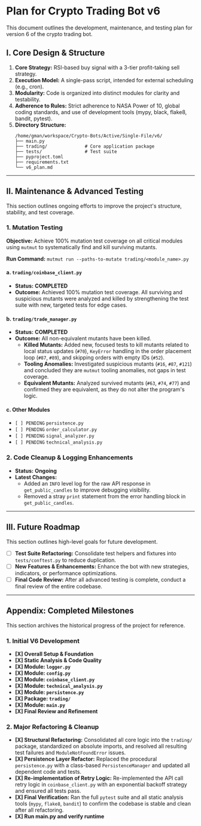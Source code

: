 # Plan for Crypto Trading Bot v6

This document outlines the development, maintenance, and testing plan for version 6 of the crypto trading bot.

## I. Core Design & Structure

1.  **Core Strategy:** RSI-based buy signal with a 3-tier profit-taking sell strategy.
2.  **Execution Model:** A single-pass script, intended for external scheduling (e.g., cron).
3.  **Modularity:** Code is organized into distinct modules for clarity and testability.
4.  **Adherence to Rules:** Strict adherence to NASA Power of 10, global coding standards, and use of development tools (mypy, black, flake8, bandit, pytest).
5.  **Directory Structure:**
    ```
    /home/gman/workspace/Crypto-Bots/Active/Single-File/v6/
    ├── main.py
    ├── trading/              # Core application package
    ├── tests/                # Test suite
    ├── pyproject.toml
    ├── requirements.txt
    └── v6_plan.md
    ```

---

## II. Maintenance & Advanced Testing

This section outlines ongoing efforts to improve the project's structure, stability, and test coverage.

### 1. Mutation Testing

**Objective:** Achieve 100% mutation test coverage on all critical modules using `mutmut` to systematically find and kill surviving mutants.

**Run Command:** `mutmut run --paths-to-mutate trading/<module_name>.py`

#### a. `trading/coinbase_client.py`
- **Status:** **COMPLETED**
- **Outcome:** Achieved 100% mutation test coverage. All surviving and suspicious mutants were analyzed and killed by strengthening the test suite with new, targeted tests for edge cases.

#### b. `trading/trade_manager.py`
- **Status:** **COMPLETED**
- **Outcome:** All non-equivalent mutants have been killed.
  - **Killed Mutants:** Added new, focused tests to kill mutants related to local status updates (`#70`), `KeyError` handling in the order placement loop (`#87`, `#89`), and skipping orders with empty IDs (`#52`).
  - **Tooling Anomalies:** Investigated suspicious mutants (`#16`, `#87`, `#121`) and concluded they are `mutmut` tooling anomalies, not gaps in test coverage.
  - **Equivalent Mutants:** Analyzed survived mutants (`#63`, `#74`, `#77`) and confirmed they are equivalent, as they do not alter the program's logic.

#### c. Other Modules
- `[ ] PENDING`  `persistence.py`
- `[ ] PENDING`  `order_calculator.py`
- `[ ] PENDING`  `signal_analyzer.py`
- `[ ] PENDING`  `technical_analysis.py`

### 2. Code Cleanup & Logging Enhancements
- **Status:** **Ongoing**
- **Latest Changes:**
  - Added an `INFO` level log for the raw API response in `get_public_candles` to improve debugging visibility.
  - Removed a stray `print` statement from the error handling block in `get_public_candles`.

---

## III. Future Roadmap

This section outlines high-level goals for future development.

*   [ ] **Test Suite Refactoring:** Consolidate test helpers and fixtures into `tests/conftest.py` to reduce duplication.
*   [ ] **New Features & Enhancements:** Enhance the bot with new strategies, indicators, or performance optimizations.
*   [ ] **Final Code Review:** After all advanced testing is complete, conduct a final review of the entire codebase.

---

## Appendix: Completed Milestones

This section archives the historical progress of the project for reference.

### 1. Initial V6 Development
*   **[X] Overall Setup & Foundation**
*   **[X] Static Analysis & Code Quality**
*   **[X] Module: `logger.py`**
*   **[X] Module: `config.py`**
*   **[X] Module: `coinbase_client.py`**
*   **[X] Module: `technical_analysis.py`**
*   **[X] Module: `persistence.py`**
*   **[X] Package: `trading/`**
*   **[X] Module: `main.py`**
*   **[X] Final Review and Refinement**

### 2. Major Refactoring & Cleanup
*   **[X] Structural Refactoring:** Consolidated all core logic into the `trading/` package, standardized on absolute imports, and resolved all resulting test failures and `ModuleNotFoundError` issues.
*   **[X] Persistence Layer Refactor:** Replaced the procedural `persistence.py` with a class-based `PersistenceManager` and updated all dependent code and tests.
*   **[X] Re-implementation of Retry Logic:** Re-implemented the API call retry logic in `coinbase_client.py` with an exponential backoff strategy and ensured all tests pass.
*   **[X] Final Verification:** Ran the full `pytest` suite and all static analysis tools (`mypy`, `flake8`, `bandit`) to confirm the codebase is stable and clean after all refactoring.
*   **[X] Run main.py and verify runtime**
